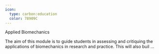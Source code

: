 ```yaml
---
icon:
  type: carbon:education
  color: 78909C
---
```

Applied Biomechanics

The aim of this module is to guide students in assessing and critiquing the applications of biomechanics in research and practice. This will also buil ... 
